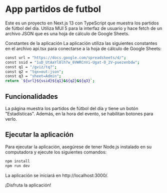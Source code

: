 # App partidos de futbol

Este es un proyecto en Next.js 13 con TypeScript que muestra los partidos de fútbol del día. Utiliza MUI 5 para la interfaz de usuario y hace fetch de un archivo JSON que es una hoja de cálculo de Google Sheets.

Constantes de la aplicación
La aplicación utiliza las siguientes constantes en el archivo api.tsx para conectarse a la hoja de cálculo de Google Sheets:

```bash
const url = "https://docs.google.com/spreadsheets/d/";
const ssid = "1uD_UtAaYl8lh7w_8VWRCnVi-Ugat-O_2V-puezenbdw";
const q1 = "/gviz/tq?";
const q2 = "tqx=out:json";
const q3 = "sheet=Admin";
return `${url}${ssid}${q1}&${q2}&${q3}`;
```

## Funcionalidades
La página muestra los partidos de fútbol del día y tiene un botón "Estadísticas". Además, en la hora del evento, se habilitan botones para verlo.

## Ejecutar la aplicación
Para ejecutar la aplicación, asegúrese de tener Node.js instalado en su computadora y ejecute los siguientes comandos:

```bash
npm install
npm run dev
```

La aplicación se iniciará en http://localhost:3000/.

¡Disfruta la aplicación!